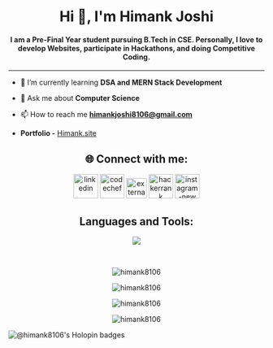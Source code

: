 <h1 align="center">Hi 👋, I'm Himank Joshi</h1>

<h4 align="center">I am a Pre-Final Year student pursuing B.Tech in CSE. Personally, I love to develop Websites, participate in Hackathons, and doing Competitive Coding.</h4>
<hr/>

- 🌱 I’m currently learning **DSA and MERN Stack Development**

- 💬 Ask me about **Computer Science**

- 📫 How to reach me **himankjoshi8106@gmail.com** 

- **Portfolio -** <a href="https://himank8106.github.io/Portfolio/" alt="site" target="_main">Himank.site</a> <br>

  
<h2 align="center"><bold>🌐 Connect with me:</bold></h2>
<p align="center">
  <a href="https://linkedin.com/in/himank8106" target="blank"><img width="48" height="48" src="https://img.icons8.com/fluency/48/linkedin.png" alt="linkedin"/></a>
  <a href="https://www.codechef.com/users/himank8106" target="_blank"><img width="48" height="48" src="https://img.icons8.com/fluency/48/codechef.png" alt="codechef"/></a>
  <a href="https://leetcode.com/Himank8106" target="_blank"><img width="40" height="40" src="https://img.icons8.com/external-tal-revivo-shadow-tal-revivo/48/external-level-up-your-coding-skills-and-quickly-land-a-job-logo-shadow-tal-revivo.png" alt="external-level-up-your-coding-skills-and-quickly-land-a-job-logo-shadow-tal-revivo"/></a>   
  <a href="https://www.hackerrank.com/himankjoshi8106" target="_blank"><img width="48" height="48" src="https://img.icons8.com/windows/48/hackerrank.png" alt="hackerrank"/></a>   
  <a href="https://www.instagram.com/himank8106/" target="_blank"><img width="48" height="48" src="https://img.icons8.com/fluency/48/instagram-new.png" alt="instagram-new"/></a>
</p>

<h2 align="center"><bold>Languages and Tools:</bold></h2>
<p align="center">
<img src="https://skillicons.dev/icons?i=html,css,bootstrap,tailwind,javascript,react,git,java,mysql" >
</p>
<br>

<div align="center"><p><img align="center" src="https://github-readme-stats.vercel.app/api/top-langs?username=himank8106&show_icons=true&locale=en&layout=compact" alt="himank8106" /></p></div>

<!--<div><p>&nbsp;<img align="center" src="https://github-readme-stats.vercel.app/api?username=himank8106&show_icons=true&locale=en" alt="himank8106" /></p></div>-->

<div align="center">
  <p><img align="center" src="https://github-readme-streak-stats.herokuapp.com/?user=himank8106&" alt="himank8106" />
  </p>
</div>

<div align="center">
  <p><img align="center" src="http://github-profile-summary-cards.vercel.app/api/cards/profile-details?username=Himank8106&theme=github" alt="himank8106" />
  </p>
</div>

<div align="center">
  <p><img align="center" src="https://github-readme-activity-graph.vercel.app/graph?username=Himank8106&theme=github-compact&height=350&hide_border=true" alt="himank8106" />
  </p>
</div>

![@himank8106's Holopin badges](https://holopin.me/himank8106)

<!--
[![Aswin's github activity graph](https://github-readme-activity-graph.vercel.app/graph?username=Himank8106&theme=github-compact&height=350&hide_border=true)](https://github.com/Himank8106/github-readme-activity-graph)
![](http://github-profile-summary-cards.vercel.app/api/cards/profile-details?username=Himank8106&theme=github)<br/>
![](http://github-profile-summary-cards.vercel.app/api/cards/repos-per-language?username=Himank8106&theme=github)
![](http://github-profile-summary-cards.vercel.app/api/cards/most-commit-language?username=Himank8106&theme=github)
-->


